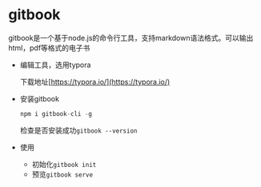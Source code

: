 # gitbook

gitbook是一个基于node.js的命令行工具，支持markdown语法格式。可以输出html，pdf等格式的电子书

* 编辑工具，选用typora

  下载地址[https://typora.io/](https://typora.io/)

* 安装gitbook

  ```javascript
  npm i gitbook-cli -g
  ```

  检查是否安装成功`gitbook --version`

* 使用

  * 初始化`gitbook init`
  * 预览`gitbook serve`


